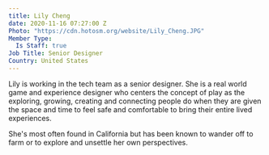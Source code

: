 ```yaml
---
title: Lily Cheng
date: 2020-11-16 07:27:00 Z
Photo: "https://cdn.hotosm.org/website/Lily_Cheng.JPG"
Member Type:
  Is Staff: true
Job Title: Senior Designer
Country: United States
---
```


Lily is working in the tech team as a senior designer. She is a real world game and experience designer who centers the concept of play as the exploring, growing, creating and connecting people do when they are given the space and time to feel safe and comfortable to bring their entire lived experiences.  

She's most often found in California but has been known to wander off to farm or to explore and unsettle her own perspectives. 